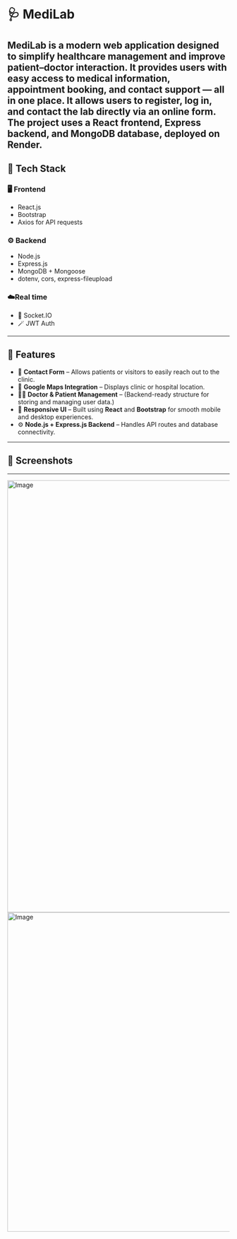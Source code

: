 # 🩺 MediLab

MediLab is a modern web application designed to simplify healthcare management and improve patient–doctor interaction. 
It provides users with easy access to medical information, appointment booking, and contact support — all in one place.
It allows users to register, log in, and contact the lab directly via an online form.
The project uses a **React frontend**, **Express backend**, and **MongoDB database**, deployed on **Render**.
---


## 🚀 Tech Stack

### 🖥️ Frontend
- React.js  
- Bootstrap  
- Axios for API requests

### ⚙️ Backend
- Node.js  
- Express.js  
- MongoDB + Mongoose  
- dotenv, cors, express-fileupload  

### ☁️Real time
- 🔌 Socket.IO
- 🪄 JWT Auth
  

---
## 🚀 Features

- 💬 **Contact Form** – Allows patients or visitors to easily reach out to the clinic.
- 🧭 **Google Maps Integration** – Displays clinic or hospital location.
- 👩‍⚕️ **Doctor & Patient Management** – (Backend-ready structure for storing and managing user data.)
- 📱 **Responsive UI** – Built using **React** and **Bootstrap** for smooth mobile and desktop experiences.
- ⚙️ **Node.js + Express.js Backend** – Handles API routes and database connectivity.

---
## 📸 Screenshots
---
<img width="1887" height="978" alt="Image" src="https://github.com/user-attachments/assets/1b8db9f8-dbde-4c15-9d49-185dadc5af64" />
<img width="1887" height="723" alt="Image" src="https://github.com/user-attachments/assets/afe4cff8-effb-40c1-af29-3b7044cb254a" />





